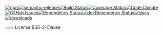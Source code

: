[![npm](https://img.shields.io/npm/v/kronos-step-archive-tar.svg)](https://www.npmjs.com/package/kronos-step-archive-tar)[![semantic-release](https://img.shields.io/badge/%20%20%F0%9F%93%A6%F0%9F%9A%80-semantic--release-e10079.svg)](https://github.com/Kronos-Integration/kronos-step-archive-tar)[![Build Status](https://secure.travis-ci.org/Kronos-Integration/kronos-step-archive-tar.png)](http://travis-ci.org/Kronos-Integration/kronos-step-archive-tar)[![Coverage Status](https://coveralls.io/repos/Kronos-Integration/kronos-step-archive-tar/badge.svg)](https://coveralls.io/r/Kronos-Integration/kronos-step-archive-tar)[![Code Climate](https://codeclimate.com/github/Kronos-Integration/kronos-step-archive-tar/badges/gpa.svg)](https://codeclimate.com/github/Kronos-Integration/kronos-step-archive-tar)[![GitHub Issues](https://img.shields.io/github/issues/Kronos-Integration/kronos-step-archive-tar.svg?style=flat-square)](https://github.com/Kronos-Integration/kronos-step-archive-tar/issues)[![Dependency Status](https://david-dm.org/Kronos-Integration/kronos-step-archive-tar.svg)](https://david-dm.org/Kronos-Integration/kronos-step-archive-tar)[![devDependency Status](https://david-dm.org/Kronos-Integration/kronos-step-archive-tar/dev-status.svg)](https://david-dm.org/Kronos-Integration/kronos-step-archive-tar#info=devDependencies)[![docs](http://inch-ci.org/github/Kronos-Integration/kronos-step-archive-tar.svg?branch=master)](http://inch-ci.org/github/Kronos-Integration/kronos-step-archive-tar)[![downloads](http://img.shields.io/npm/dm/kronos-step-archive-tar.svg?style=flat-square)](https://npmjs.org/package/kronos-step-archive-tar)

=== License BSD-2-Clause
